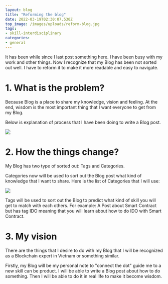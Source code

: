```yaml
---
layout: blog
title: "Reforming the blog"
date: 2022-03-19T02:30:07.530Z
top_image: /images/uploads/reform-blog.jpg
tags:
- skill-interdisciplinary
categories:
- general
---
```

It has been while since I last post something here. I have been busy with my work and other things. Now I recognize that my Blog has been not sorted out well. I have to reform it to make it more readable and easy to navigate.

<!-- more -->

# 1. What is the problem?

Because Blog is a place to share my knowledge, vision and feeling. At the end, wisdom is the most important thing that I want everyone to get from my Blog.

Below is explanation of process that I have been doing to write a Blog post.

![](http://i.imgur.com/iLXrRJw.gif)

# 2. How the things change?

My Blog has two type of sorted out: Tags and Categories.

Categories now will be used to sort out the Blog post what kind of knowledge that I want to share. Here is the list of Categories that I will use:

![](/images/uploads/categories.png)

Tags will be used to sort out the Blog to predict what kind of skill you will get to match with each others. For example: A Post about Smart Contract but has tag IDO meaning that you will learn about how to do IDO with Smart Contract.

# 3. My vision

There are the things that I desire to do with my Blog that I will be recognized as a Blockchain expert in Vietnam or something similar.

Firstly, my Blog will be my personal note to "connect the dot" guide me to a new skill can be product. I will be able to write a Blog post about how to do something. Then I will be able to do it in real life to make it become wisdom.
